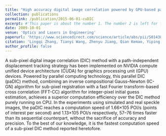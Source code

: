 ```yaml
---
title: "High accuracy digital image correlation powered by GPU-based parallel computing"
collection: publications
permalink: /publication/2015-06-01-cuDIC
excerpt: #'This paper is about the number 1. The number 2 is left for future work.'
date: 2009-10-01
venue: 'Optics and Lasers in Engineering'
paperurl: 'https://www.sciencedirect.com/science/article/abs/pii/S0143816615000135'
citation: 'Lingqi Zhang, Tianyi Wang, Zhenyu Jiang, Qian Kemao, Yiping Liu, Zejia Liu, Liqun Tang, Shoubin Dong, High accuracy digital image correlation powered by GPU-based parallel computing, Optics and Lasers in Engineering, Volume 69, 2015, Pages 7-12, ISSN 0143-8166, https://doi.org/10.1016/j.optlaseng.2015.01.012.'
author_profile: false
---
```


A sub-pixel digital image correlation (DIC) method with a path-independent displacement tracking strategy has been implemented on NVIDIA compute unified device architecture (CUDA) for graphics processing unit (GPU) devices. Powered by parallel computing technology, this parallel DIC (paDIC) method, combining an inverse compositional Gauss–Newton (IC-GN) algorithm for sub-pixel registration with a fast Fourier transform-based cross correlation (FFT-CC) algorithm for integer-pixel initial guess estimation, achieves a superior computation efficiency over the DIC method purely running on CPU. In the experiments using simulated and real speckle images, the paDIC reaches a computation speed of 1.66×105 POI/s (points of interest per second) and 1.13×105 POI/s respectively, 57–76 times faster than its sequential counterpart, without the sacrifice of accuracy and precision. To the best of our knowledge, it is the fastest computation speed of a sub-pixel DIC method reported heretofore.